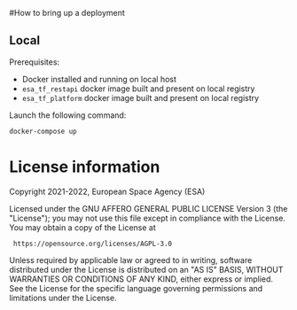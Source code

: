 #How to bring up a deployment

## Local

Prerequisites:
   - Docker installed and running on local host
   - `esa_tf_restapi` docker image built and present on local registry 
   - `esa_tf_platform` docker image built and present on local registry
   
Launch the following command:

```bash
docker-compose up
```

# License information

Copyright 2021-2022, European Space Agency (ESA)

Licensed under the GNU AFFERO GENERAL PUBLIC LICENSE Version 3 (the "License");
you may not use this file except in compliance with the License.
You may obtain a copy of the License at

     https://opensource.org/licenses/AGPL-3.0

Unless required by applicable law or agreed to in writing, software
distributed under the License is distributed on an "AS IS" BASIS, 
WITHOUT WARRANTIES OR CONDITIONS OF ANY KIND, either express or implied.
See the License for the specific language governing permissions and
limitations under the License.